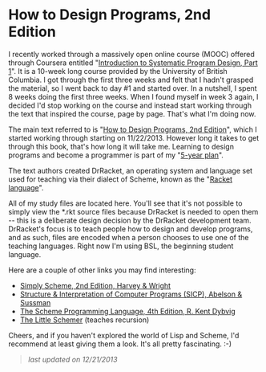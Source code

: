 How to Design Programs, 2nd Edition
===================================

I recently worked through a massively open online course (MOOC) offered through Coursera entitled "[Introduction to Systematic Program Design, Part
1](https://www.coursera.org/course/programdesign)". It is a 10-week long course provided by the University of British Columbia. I got through the first three weeks and felt that I hadn't grasped the material, so I went back to day #1 and started over. In a nutshell, I spent 8 weeks doing the first three weeks. When I found myself in week 3 again, I decided I'd stop working on the course and instead start working through the text that inspired the course, page by page. That's what I'm doing now.

The main text referred to is "[How to Design Programs, 2nd Edition](http://www.ccs.neu.edu/home/matthias/HtDP2e/index.html)", which I started working through starting on 11/22/2013. However long it takes to get through this book, that's how long it will take me. Learning to design programs and become a programmer is part of my "[5-year plan](http://chrisbeattie.org/)".

The text authors created DrRacket, an operating system and language set used for teaching via their dialect of Scheme, known as the "[Racket language](http://racket-lang.org/)".

All of my study files are located here. You'll see that it's not possible to
simply view the \*.rkt source files because DrRacket is needed to open them -- this is a deliberate design decision by the DrRacket development team. DrRacket's focus is to teach people how to design and develop programs, and as such, files are encoded when a person chooses to use one of the teaching languages. Right now I'm using BSL, the beginning student language.

Here are a couple of other links you may find interesting:

* [Simply Scheme, 2nd Edition, Harvey & Wright](http://www.eecs.berkeley.edu/~bh/ss-toc2.html)
* [Structure & Interpretation of Computer Programs (SICP), Abelson &
  Sussman](http://sicpebook.wordpress.com/)
* [The Scheme Programming Language, 4th Edition, R. Kent
  Dybvig](http://www.scheme.com/tspl4/)
* [The Little Schemer](http://scottn.us/downloads/The_Little_Schemer.pdf)
  (teaches recursion)

Cheers, and if you haven't explored the world of Lisp and Scheme, I'd  recommend at least giving them a look. It's all pretty fascinating. :-)

> *last updated on 12/21/2013*



